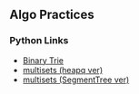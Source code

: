 ## Algo Practices

### Python Links

- [Binary Trie](https://ikatakos.com/pot/programming_algorithm/data_structure/trie)
- [multisets (heapq ver)](https://qiita.com/mymelochan/items/0c72d8b7ae8d9c3d836a)
- [multisets (SegmentTree ver)](https://qiita.com/mymelochan/items/c4425645e6c7b96474fc)
